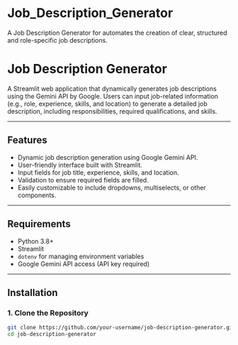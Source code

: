 # Job_Description_Generator
A Job Description Generator for automates the creation of clear, structured and role-specific job descriptions.
# Job Description Generator

A Streamlit web application that dynamically generates job descriptions using the Gemini API by Google. Users can input job-related information (e.g., role, experience, skills, and location) to generate a detailed job description, including responsibilities, required qualifications, and skills.

---

## Features
- Dynamic job description generation using Google Gemini API.
- User-friendly interface built with Streamlit.
- Input fields for job title, experience, skills, and location.
- Validation to ensure required fields are filled.
- Easily customizable to include dropdowns, multiselects, or other components.

---

## Requirements

- Python 3.8+
- Streamlit
- `dotenv` for managing environment variables
- Google Gemini API access (API key required)

---

## Installation

### 1. Clone the Repository
```bash
git clone https://github.com/your-username/job-description-generator.git
cd job-description-generator
